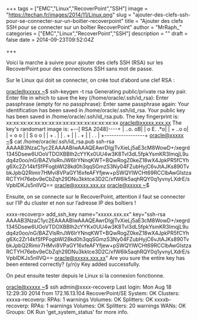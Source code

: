 +++
tags = ["EMC","Linux","RecoverPoint","SSH"]
image = "https://techan.fr/images/2014/11/Linux.png"
slug = "ajouter-des-clefs-ssh-pour-se-connecter-sur-un-boitier-recoverpoint"
title = "Ajouter des clefs SSH pour se connecter sur un boîtier RecoverPoint"
author = "MrRaph_"
categories = ["EMC","Linux","RecoverPoint","SSH"]
description = ""
draft = false
date = 2014-09-23T09:52:04Z

+++


Voici la marche à suivre pour ajouter des clefs SSH (RSA) sur les RecoverPoint pour des connections SSH sans mot de passe.

Sur le Linux qui doit se connecter, on crée tout d’abord une clef RSA :

[oracle@xxxxx ~]()$ ssh-keygen -t rsa Generating public/private rsa key pair. Enter file in which to save the key (/home/oracle/.ssh/id_rsa): Enter passphrase (empty for no passphrase): Enter same passphrase again: Your identification has been saved in /home/oracle/.ssh/id_rsa. Your public key has been saved in /home/oracle/.ssh/id_rsa.pub. The key fingerprint is: xx:xx:xx:xx:xx:xx:xx:xx:xx:xx:xx:xx:xx:xx:xx:xx oracle@xxxxx.xxx.xx The key's randomart image is: +--[ RSA 2048]----+ | ..o. oB| | o E. .*o| | + ..o o| | = o o | | S o o | | + . | | . + | | . + | | . . | +-----------------+ [oracle@xxxxx ~]()$ cat /home/oracle/.ssh/id_rsa.pub ssh-rsa AAAAB3NzaC1yc2EAAAABIwAAAQEAwrDIgjTvXieLj5aE3cM8WowD+/xegrd1345Dsew6UOoVTDOXBBIh2cYYKx0UU4w3K8TvI3dL5fpkYsmKR3ImqjL9udq4z0oo/nG/BAZVlsRnJW6IrYNnqKWT+BQwRogZ0keZ18wX4JpkPR5fCYhg6Xc2Zr14kfSfPFogbWl28kd0h3qqSGmzS3Ny04FZubHyjC6vJtAJKs890TvbkJpbQ2Rimir7HMvi8VPaGY16xfeAFYfjew+pSWQYlWCHt69RCClbAwGlstzaRCTYH76ebv9eCbZqh29DNu3kktce3D2C/xfW6Ik5aqhRQY0q1yvnyLXdrE/sVpbIDKJs5nlIVQ== oracle@xxxxx.xxx.xx [oracle@xxxxx ~]()$

Ensuite, on se connecte sur le RecoverPoint, attention il faut se connecter sur l’IP du cluster et non sur l’adresse IP des boîtiers !

xxxx-recoverp> add_ssh_key name="xxxxx.xxx.xx" key="ssh-rsa AAAAB3NzaC1yc2EAAAABIwAAAQEAwrDIgjTvXieLj5aE3cM8WowD+/xegrd1345Dsew6UOoVTDOXBBIh2cYYKx0UU4w3K8TvI3dL5fpkYsmKR3ImqjL9udq4z0oo/nG/BAZVlsRnJW6IrYNnqKWT+BQwRogZ0keZ18wX4JpkPR5fCYhg6Xc2Zr14kfSfPFogbWl28kd0h3qqSGmzS3Ny04FZubHyjC6vJtAJKs890TvbkJpbQ2Rimir7HMvi8VPaGY16xfeAFYfjew+pSWQYlWCHt69RCClbAwGlstzaRCTYH76ebv9eCbZqh29DNu3kktce3D2C/xfW6Ik5aqhRQY0q1yvnyLXdrE/sVpbIDKJs5nlIVQ== oracle@xxxxx.xxx.xx" Are you sure the entire key has been entered correctly? (y/n)y Key added successfully.

On peut ensuite tester depuis le Linux si la connexion fonctionne.

[oracle@xxxxx ~]()$ ssh admin@xxxx-recoverp Last login: Mon Aug 18 12:29:30 2014 from 172.16.13.104 RecoverPoint/SE System: OK Clusters: xxxxa-recoverp: RPAs: 1 warnings Volumes: OK Splitters: OK xxxxb-recoverp: RPAs: 1 warnings Volumes: OK Splitters: 20 warnings WANs: OK Groups: OK Run 'get_system_status' for more info.

 

 

 


